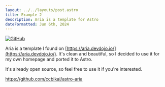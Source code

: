 ```yaml
---
layout: ../../layouts/post.astro
title: Example 2
description: Aria is a template for Astro
dateFormatted: Jun 6th, 2024
---
```


[![GitHub](https://github.html.zone/ccbikai/astro-aria)](https://github.com/ccbikai/astro-aria)

Aria is a template I found on [https://aria.devdojo.io/](https://aria.devdojo.io/). It's clean and beautiful, so I decided to use it for my own homepage and ported it to Astro.

It's already open source, so feel free to use it if you're interested.

<https://github.com/ccbikai/astro-aria>
